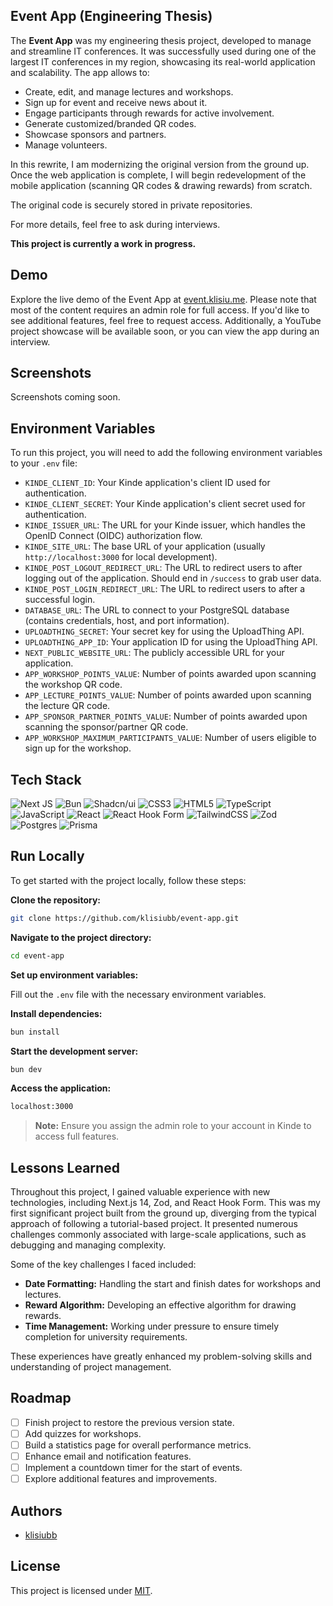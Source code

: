 ## Event App (Engineering Thesis)

The **Event App** was my engineering thesis project, developed to manage and streamline IT conferences. It was successfully used during one of the largest IT conferences in my region, showcasing its real-world application and scalability. The app allows to:

- Create, edit, and manage lectures and workshops.
- Sign up for event and receive news about it.
- Engage participants through rewards for active involvement.
- Generate customized/branded QR codes.
- Showcase sponsors and partners.
- Manage volunteers.

In this rewrite, I am modernizing the original version from the ground up. Once the web application is complete, I will begin redevelopment of the mobile application (scanning QR codes & drawing rewards) from scratch.

The original code is securely stored in private repositories.

For more details, feel free to ask during interviews.

**This project is currently a work in progress.**

## Demo

Explore the live demo of the Event App at [event.klisiu.me](https://event.klisiu.me).
Please note that most of the content requires an admin role for full access. If you'd like to see additional features, feel free to request access. Additionally, a YouTube project showcase will be available soon, or you can view the app during an interview.

## Screenshots

Screenshots coming soon.

## Environment Variables

To run this project, you will need to add the following environment variables to your `.env` file:

- `KINDE_CLIENT_ID`: Your Kinde application's client ID used for authentication.
- `KINDE_CLIENT_SECRET`: Your Kinde application's client secret used for authentication.
- `KINDE_ISSUER_URL`: The URL for your Kinde issuer, which handles the OpenID Connect (OIDC) authorization flow.
- `KINDE_SITE_URL`: The base URL of your application (usually `http://localhost:3000` for local development).
- `KINDE_POST_LOGOUT_REDIRECT_URL`: The URL to redirect users to after logging out of the application. Should end in `/success` to grab user data.
- `KINDE_POST_LOGIN_REDIRECT_URL`: The URL to redirect users to after a successful login.
- `DATABASE_URL`: The URL to connect to your PostgreSQL database (contains credentials, host, and port information).
- `UPLOADTHING_SECRET`: Your secret key for using the UploadThing API.
- `UPLOADTHING_APP_ID`: Your application ID for using the UploadThing API.
- `NEXT_PUBLIC_WEBSITE_URL`: The publicly accessible URL for your application.
- `APP_WORKSHOP_POINTS_VALUE`: Number of points awarded upon scanning the workshop QR code.
- `APP_LECTURE_POINTS_VALUE`: Number of points awarded upon scanning the lecture QR code.
- `APP_SPONSOR_PARTNER_POINTS_VALUE`: Number of points awarded upon scanning the sponsor/partner QR code.
- `APP_WORKSHOP_MAXIMUM_PARTICIPANTS_VALUE`: Number of users eligible to sign up for the workshop.

## Tech Stack

![Next JS](https://img.shields.io/badge/Next-black?style=for-the-badge&logo=next.js&logoColor=white) ![Bun](https://img.shields.io/badge/Bun-%23000000.svg?style=for-the-badge&logo=bun&logoColor=white) ![Shadcn/ui](https://img.shields.io/badge/shadcn/ui-000000?style=for-the-badge&logo=shadcn/ui&logoColor=white) ![CSS3](https://img.shields.io/badge/css3-%231572B6.svg?style=for-the-badge&logo=css3&logoColor=white) ![HTML5](https://img.shields.io/badge/html5-%23E34F26.svg?style=for-the-badge&logo=html5&logoColor=white) ![TypeScript](https://img.shields.io/badge/typescript-%23007ACC.svg?style=for-the-badge&logo=typescript&logoColor=white) ![JavaScript](https://img.shields.io/badge/javascript-%23323330.svg?style=for-the-badge&logo=javascript&logoColor=%23F7DF1E) ![React](https://img.shields.io/badge/react-%2320232a.svg?style=for-the-badge&logo=react&logoColor=%2361DAFB) ![React Hook Form](https://img.shields.io/badge/React%20Hook%20Form-%23EC5990.svg?style=for-the-badge&logo=reacthookform&logoColor=white) ![TailwindCSS](https://img.shields.io/badge/tailwindcss-%2338B2AC.svg?style=for-the-badge&logo=tailwind-css&logoColor=white) ![Zod](https://img.shields.io/badge/zod-%233068b7.svg?style=for-the-badge&logo=zod&logoColor=white) ![Postgres](https://img.shields.io/badge/postgres-%23316192.svg?style=for-the-badge&logo=postgresql&logoColor=white) ![Prisma](https://img.shields.io/badge/Prisma-3982CE?style=for-the-badge&logo=Prisma&logoColor=white)

## Run Locally

To get started with the project locally, follow these steps:

**Clone the repository:**

```bash
git clone https://github.com/klisiubb/event-app.git
```

**Navigate to the project directory:**

```bash
cd event-app
```

**Set up environment variables:**

Fill out the `.env` file with the necessary environment variables.

**Install dependencies:**

```bash
bun install
```

**Start the development server:**

```bash
bun dev
```

**Access the application:**

```bash
localhost:3000
```

> **Note:** Ensure you assign the admin role to your account in Kinde to access full features.

## Lessons Learned

Throughout this project, I gained valuable experience with new technologies, including Next.js 14, Zod, and React Hook Form. This was my first significant project built from the ground up, diverging from the typical approach of following a tutorial-based project. It presented numerous challenges commonly associated with large-scale applications, such as debugging and managing complexity.

Some of the key challenges I faced included:

- **Date Formatting:** Handling the start and finish dates for workshops and lectures.
- **Reward Algorithm:** Developing an effective algorithm for drawing rewards.
- **Time Management:** Working under pressure to ensure timely completion for university requirements.

These experiences have greatly enhanced my problem-solving skills and understanding of project management.

## Roadmap

- [ ] Finish project to restore the previous version state.
- [ ] Add quizzes for workshops.
- [ ] Build a statistics page for overall performance metrics.
- [ ] Enhance email and notification features.
- [ ] Implement a countdown timer for the start of events.
- [ ] Explore additional features and improvements.

## Authors

- [klisiubb](https://www.github.com/klisiubb)

## License

This project is licensed under [MIT](https://choosealicense.com/licenses/mit/).
